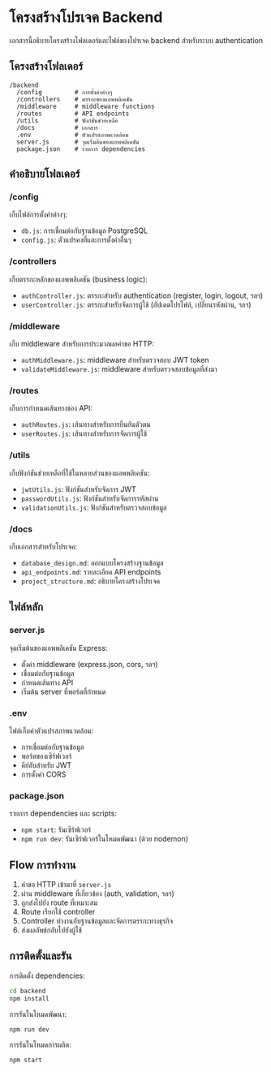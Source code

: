 # โครงสร้างโปรเจค Backend

เอกสารนี้อธิบายโครงสร้างโฟลเดอร์และไฟล์ของโปรเจค backend สำหรับระบบ authentication

## โครงสร้างโฟลเดอร์

```
/backend
  /config         # การตั้งค่าต่างๆ
  /controllers    # ตรรกะของแอพพลิเคชัน
  /middleware     # middleware functions
  /routes         # API endpoints
  /utils          # ฟังก์ชันช่วยเหลือ
  /docs           # เอกสาร
  .env            # ตัวแปรสภาพแวดล้อม
  server.js       # จุดเริ่มต้นของแอพพลิเคชัน
  package.json    # รายการ dependencies
```

## คำอธิบายโฟลเดอร์

### /config

เก็บไฟล์การตั้งค่าต่างๆ:
- `db.js`: การเชื่อมต่อกับฐานข้อมูล PostgreSQL
- `config.js`: ตัวแปรคงที่และการตั้งค่าอื่นๆ

### /controllers

เก็บตรรกะหลักของแอพพลิเคชัน (business logic):
- `authController.js`: ตรรกะสำหรับ authentication (register, login, logout, ฯลฯ)
- `userController.js`: ตรรกะสำหรับจัดการผู้ใช้ (อัปเดตโปรไฟล์, เปลี่ยนรหัสผ่าน, ฯลฯ)

### /middleware

เก็บ middleware สำหรับการประมวลผลคำขอ HTTP:
- `authMiddleware.js`: middleware สำหรับตรวจสอบ JWT token
- `validateMiddleware.js`: middleware สำหรับตรวจสอบข้อมูลที่ส่งมา

### /routes

เก็บการกำหนดเส้นทางของ API:
- `authRoutes.js`: เส้นทางสำหรับการยืนยันตัวตน
- `userRoutes.js`: เส้นทางสำหรับการจัดการผู้ใช้

### /utils

เก็บฟังก์ชันช่วยเหลือที่ใช้ในหลายส่วนของแอพพลิเคชัน:
- `jwtUtils.js`: ฟังก์ชันสำหรับจัดการ JWT
- `passwordUtils.js`: ฟังก์ชันสำหรับจัดการรหัสผ่าน
- `validationUtils.js`: ฟังก์ชันสำหรับตรวจสอบข้อมูล

### /docs

เก็บเอกสารสำหรับโปรเจค:
- `database_design.md`: ออกแบบโครงสร้างฐานข้อมูล
- `api_endpoints.md`: รายละเอียด API endpoints
- `project_structure.md`: อธิบายโครงสร้างโปรเจค

## ไฟล์หลัก

### server.js

จุดเริ่มต้นของแอพพลิเคชัน Express:
- ตั้งค่า middleware (express.json, cors, ฯลฯ)
- เชื่อมต่อกับฐานข้อมูล
- กำหนดเส้นทาง API
- เริ่มต้น server ที่พอร์ตที่กำหนด

### .env

ไฟล์เก็บค่าตัวแปรสภาพแวดล้อม:
- การเชื่อมต่อกับฐานข้อมูล
- พอร์ตของเซิร์ฟเวอร์
- คีย์ลับสำหรับ JWT
- การตั้งค่า CORS

### package.json

รายการ dependencies และ scripts:
- `npm start`: รันเซิร์ฟเวอร์
- `npm run dev`: รันเซิร์ฟเวอร์ในโหมดพัฒนา (ด้วย nodemon)

## Flow การทำงาน

1. คำขอ HTTP เข้ามาที่ `server.js`
2. ผ่าน middleware ที่เกี่ยวข้อง (auth, validation, ฯลฯ)
3. ถูกส่งไปยัง route ที่เหมาะสม
4. Route เรียกใช้ controller
5. Controller ทำงานกับฐานข้อมูลและจัดการตรรกะทางธุรกิจ
6. ส่งผลลัพธ์กลับไปยังผู้ใช้

## การติดตั้งและรัน

การติดตั้ง dependencies:
```bash
cd backend
npm install
```

การรันในโหมดพัฒนา:
```bash
npm run dev
```

การรันในโหมดการผลิต:
```bash
npm start
``` 
